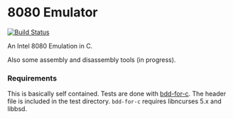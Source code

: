# 8080 Emulator

[![Build Status](https://travis-ci.org/stfnwong/s8080.svg?branch=master)](https://travis-ci.org/stfnwong/s8080)

An Intel 8080 Emulation in C.

Also some assembly and disassembly tools (in progress).

### Requirements 
This is basically self contained. Tests are done with [bdd-for-c](https://github.com/grassator/bdd-for-c). The header file is included in the test directory. `bdd-for-c` requires libncurses 5.x and libbsd.
